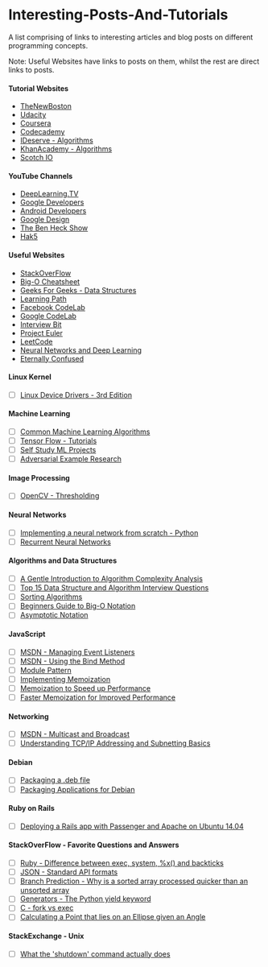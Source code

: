 # Interesting-Posts-And-Tutorials
A list comprising of links to interesting articles and blog posts on different programming concepts.

Note: Useful Websites have links to posts on them, whilst the rest are direct links to posts.

#### Tutorial Websites
* [TheNewBoston](https://thenewboston.com/)
* [Udacity](https://www.udacity.com/)
* [Coursera](https://www.coursera.org/)
* [Codecademy](https://www.codecademy.com/)
* [IDeserve - Algorithms](http://www.ideserve.co.in/)
* [KhanAcademy - Algorithms](https://www.khanacademy.org/computing/computer-science/algorithms)
* [Scotch IO](https://scotch.io/tutorials)

#### YouTube Channels
* [DeepLearning.TV](https://www.youtube.com/channel/UC9OeZkIwhzfv-_Cb7fCikLQ)
* [Google Developers](https://www.youtube.com/channel/UC_x5XG1OV2P6uZZ5FSM9Ttw)
* [Android Developers](https://www.youtube.com/channel/UCVHFbqXqoYvEWM1Ddxl0QDg)
* [Google Design](https://www.youtube.com/channel/UClKO7be7O9cUGL94PHnAeOA)
* [The Ben Heck Show](https://www.youtube.com/user/thebenheckshow)
* [Hak5](https://www.youtube.com/user/Hak5Darren)

#### Useful Websites
* [StackOverFlow](https://www.stackoverflow.com/)
* [Big-O Cheatsheet](http://bigocheatsheet.com/)
* [Geeks For Geeks - Data Structures](http://www.geeksforgeeks.org/data-structures/)
* [Learning Path](http://makemeflow.org/advice/2016/07/a-comprehensive-learning-path-recommended-by-google/)
* [Facebook CodeLab](https://codelab.interviewbit.com/)
* [Google CodeLab](https://codelabs.developers.google.com/)
* [Interview Bit](https://www.interviewbit.com/dashboard/)
* [Project Euler](https://projecteuler.net/)
* [LeetCode](https://leetcode.com/)
* [Neural Networks and Deep Learning](http://neuralnetworksanddeeplearning.com/)
* [Eternally Confused](http://eternallyconfuzzled.com)

#### Linux Kernel
- [ ] [Linux Device Drivers - 3rd Edition](https://lwn.net/Kernel/LDD3/)

#### Machine Learning
- [ ] [Common Machine Learning Algorithms](https://www.analyticsvidhya.com/blog/2015/08/common-machine-learning-algorithms/)
- [ ] [Tensor Flow - Tutorials](https://www.tensorflow.org/versions/r0.10/tutorials/index.html)
- [ ] [Self Study ML Projects](http://machinelearningmastery.com/self-study-machine-learning-projects/)
- [ ] [Adversarial Example Research](https://openai.com/blog/adversarial-example-research/)

#### Image Processing
- [ ] [OpenCV - Thresholding](http://docs.opencv.org/3.0-beta/doc/py_tutorials/py_imgproc/py_thresholding/py_thresholding.html#thresholding)

#### Neural Networks
- [ ] [Implementing a neural network from scratch - Python](http://www.wildml.com/2015/09/implementing-a-neural-network-from-scratch/)
- [ ] [Recurrent Neural Networks](http://karpathy.github.io/2015/05/21/rnn-effectiveness/)

#### Algorithms and Data Structures
- [ ] [A Gentle Introduction to Algorithm Complexity Analysis](http://discrete.gr/complexity/)
- [ ] [Top 15 Data Structure and Algorithm Interview Questions](https://javarevisited.blogspot.com/2013/03/top-15-data-structures-algorithm-interview-questions-answers-java-programming.html)
- [ ] [Sorting Algorithms](https://www.toptal.com/developers/sorting-algorithms/)
- [ ] [Beginners Guide to Big-O Notation](https://rob-bell.net/2009/06/a-beginners-guide-to-big-o-notation/)
- [ ] [Asymptotic Notation](https://www.khanacademy.org/computing/computer-science/algorithms/asymptotic-notation/a/asymptotic-notation)

#### JavaScript
- [ ] [MSDN - Managing Event Listeners](https://msdn.microsoft.com/en-us/library/dn741342(v=vs.94).aspx)
- [ ] [MSDN - Using the Bind Method](https://msdn.microsoft.com/en-us/library/dn569317(v=vs.94).aspx)
- [ ] [Module Pattern](http://www.adequatelygood.com/JavaScript-Module-Pattern-In-Depth.html)
- [ ] [Implementing Memoization](https://www.sitepoint.com/implementing-memoization-in-javascript/)
- [ ] [Memoization to Speed up Performance](http://requiremind.com/memoization-speed-up-your-javascript-performance/)
- [ ] [Faster Memoization for Improved Performance](https://addyosmani.com/blog/faster-javascript-memoization/)

#### Networking
- [ ] [MSDN - Multicast and Broadcast](https://msdn.microsoft.com/en-us/library/system.net.sockets.multicastoption%28v=vs.110%29.aspx)
- [ ] [Understanding TCP/IP Addressing and Subnetting Basics](https://support.microsoft.com/en-us/help/164015/understanding-tcp-ip-addressing-and-subnetting-basics)

#### Debian
- [ ] [Packaging a .deb file](https://wiki.debian.org/Packaging/Intro?action=show&redirect=IntroDebianPackaging#Introduction_to_Debian_Packaging)
- [ ] [Packaging Applications for Debian ](http://blog.noizeramp.com/2005/08/31/packaging-java-applications-for-ubuntu-and-other-debians/)

#### Ruby on Rails
- [ ] [Deploying a Rails app with Passenger and Apache on Ubuntu 14.04](https://www.digitalocean.com/community/tutorials/how-to-deploy-a-rails-app-with-passenger-and-apache-on-ubuntu-14-04)

#### StackOverFlow - Favorite Questions and Answers
- [ ] [Ruby - Difference between exec, system, %x() and backticks](http://stackoverflow.com/questions/6338908/ruby-difference-between-exec-system-and-x-or-backticks)
- [ ] [JSON - Standard API formats](http://stackoverflow.com/questions/12806386/standard-json-api-response-format)
- [ ] [Branch Prediction - Why is a sorted array processed quicker than an unsorted array](http://stackoverflow.com/questions/11227809/why-is-it-faster-to-process-a-sorted-array-than-an-unsorted-array)
- [ ] [Generators - The Python yield keyword](http://stackoverflow.com/questions/231767/what-does-the-yield-keyword-do-in-python)
- [ ] [C - fork vs exec](http://stackoverflow.com/questions/1653340/differences-between-fork-and-exec)
- [ ] [Calculating a Point that lies on an Ellipse given an Angle](http://stackoverflow.com/questions/9411861/how-do-i-calculate-a-point-on-a-ellipse-s-circumference)

#### StackExchange - Unix
- [ ] [What the 'shutdown' command actually does](http://unix.stackexchange.com/a/64385/218814)
